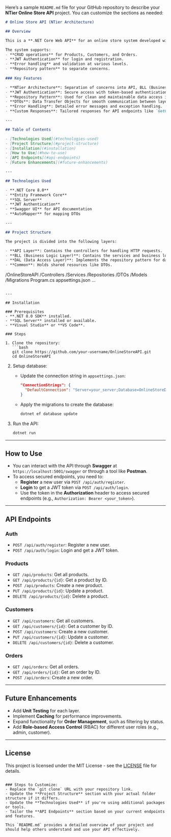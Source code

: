 Here’s a sample `README.md` file for your GitHub repository to describe your **NTier Online Store API** project. You can customize the sections as needed:

```markdown
# Online Store API (NTier Architecture)

## Overview

This is a **.NET Core Web API** for an online store system developed with **NTier architecture**, using the **Repository Pattern** for data access, **DTOs** for data transfer, and **Services** for business logic. The API includes functionality for managing products, customers, and orders, and is secured with **JWT Authentication**. 

The system supports:
- **CRUD operations** for Products, Customers, and Orders.
- **JWT Authentication** for login and registration.
- **Error handling** and validation at various levels.
- **Repository pattern** to separate concerns.
  
### Key Features

- **NTier Architecture**: Separation of concerns into API, BLL (Business Logic Layer), and DAL (Data Access Layer) for scalability and maintainability.
- **JWT Authentication**: Secure access with token-based authentication for login and registration.
- **Repository Pattern**: Used for clean and maintainable data access in the DAL.
- **DTOs**: Data Transfer Objects for smooth communication between layers.
- **Error Handling**: Detailed error messages and exception handling.
- **Custom Responses**: Tailored responses for API endpoints like `GetOrderById` and `GetAllProducts`.

---

## Table of Contents

- [Technologies Used](#technologies-used)
- [Project Structure](#project-structure)
- [Installation](#installation)
- [How to Use](#how-to-use)
- [API Endpoints](#api-endpoints)
- [Future Enhancements](#future-enhancements)

---

## Technologies Used

- **.NET Core 8.0**
- **Entity Framework Core**
- **SQL Server**
- **JWT Authentication**
- **Swagger UI** for API documentation
- **AutoMapper** for mapping DTOs

---

## Project Structure

The project is divided into the following layers:

- **API Layer**: Contains the controllers for handling HTTP requests.
- **BLL (Business Logic Layer)**: Contains the services and business logic for the application.
- **DAL (Data Access Layer)**: Implements the repository pattern for data access.
- **Common**: Holds shared resources like DTOs.

```
/OnlineStoreAPI
  /Controllers
  /Services
  /Repositories
  /DTOs
  /Models
  /Migrations
  Program.cs
  appsettings.json
  ...
```

---

## Installation

### Prerequisites
- **.NET 8.0 SDK** installed.
- **SQL Server** installed or available.
- **Visual Studio** or **VS Code**.

### Steps

1. Clone the repository:
   ```bash
   git clone https://github.com/your-username/OnlineStoreAPI.git
   cd OnlineStoreAPI
   ```

2. Setup database:
   - Update the connection string in `appsettings.json`:
     ```json
     "ConnectionStrings": {
       "DefaultConnection": "Server=your_server;Database=OnlineStoreDB;Trusted_Connection=True;"
     }
     ```

   - Apply the migrations to create the database:
     ```bash
     dotnet ef database update
     ```

3. Run the API:
   ```bash
   dotnet run
   ```

---

## How to Use

- You can interact with the API through **Swagger** at `https://localhost:5001/swagger` or through a tool like **Postman**.
- To access secured endpoints, you need to:
  - **Register** a new user via `POST /api/auth/register`.
  - **Login** to get a JWT token via `POST /api/auth/login`.
  - Use the token in the **Authorization** header to access secured endpoints (e.g., `Authorization: Bearer <your_token>`).

---

## API Endpoints

### Auth
- `POST /api/auth/register`: Register a new user.
- `POST /api/auth/login`: Login and get a JWT token.

### Products
- `GET /api/products`: Get all products.
- `GET /api/products/{id}`: Get a product by ID.
- `POST /api/products`: Create a new product.
- `PUT /api/products/{id}`: Update a product.
- `DELETE /api/products/{id}`: Delete a product.

### Customers
- `GET /api/customers`: Get all customers.
- `GET /api/customers/{id}`: Get a customer by ID.
- `POST /api/customers`: Create a new customer.
- `PUT /api/customers/{id}`: Update a customer.
- `DELETE /api/customers/{id}`: Delete a customer.

### Orders
- `GET /api/orders`: Get all orders.
- `GET /api/orders/{id}`: Get an order by ID.
- `POST /api/orders`: Create a new order.

---

## Future Enhancements

- Add **Unit Testing** for each layer.
- Implement **Caching** for performance improvements.
- Expand functionality for **Order Management**, such as filtering by status.
- Add **Role-based Access Control** (RBAC) for different user roles (e.g., admin, customer).
  
---

## License

This project is licensed under the MIT License - see the [LICENSE](LICENSE) file for details.

```

### Steps to Customize:
- Replace the `git clone` URL with your repository link.
- Update the **Project Structure** section with your actual folder structure if it differs.
- Update the **Technologies Used** if you're using additional packages or tools.
- Tailor the **API Endpoints** section based on your current endpoints and features.

This `README.md` provides a detailed overview of your project and should help others understand and use your API effectively.

